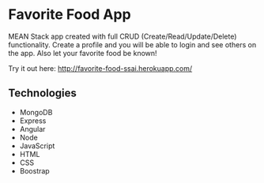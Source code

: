 # Favorite Food App

MEAN Stack app created with full CRUD (Create/Read/Update/Delete) functionality. Create a profile and you will be able to login and see others on the app. Also let your favorite food be known!

Try it out here: http://favorite-food-ssai.herokuapp.com/

## Technologies
* MongoDB
* Express
* Angular
* Node
* JavaScript
* HTML
* CSS
* Boostrap
